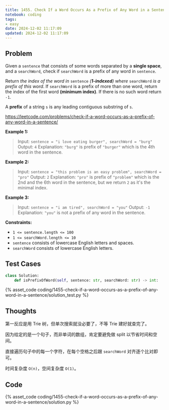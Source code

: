 ```yaml
---
title: 1455. Check If a Word Occurs As a Prefix of Any Word in a Sentence
notebook: coding
tags:
- easy
date: 2024-12-02 11:17:09
updated: 2024-12-02 11:17:09
---
```

## Problem

Given a `sentence` that consists of some words separated by a **single space**, and a `searchWord`, check if `searchWord` is a prefix of any word in `sentence`.

Return _the index of the word in_ `sentence` _(**1-indexed**) where_ `searchWord` _is a prefix of this word_. If `searchWord` is a prefix of more than one word, return the index of the first word **(minimum index)**. If there is no such word return `-1`.

A **prefix** of a string `s` is any leading contiguous substring of `s`.

<https://leetcode.com/problems/check-if-a-word-occurs-as-a-prefix-of-any-word-in-a-sentence/>

**Example 1:**

> Input: `sentence = "i love eating burger", searchWord = "burg"`
> Output: `4`
> Explanation: `"burg"` is prefix of `"burger"` which is the 4th word in the sentence.

**Example 2:**

> Input: `sentence = "this problem is an easy problem", searchWord = "pro"`
> Output: `2`
> Explanation: `"pro"` is prefix of `"problem"` which is the 2nd and the 6th word in the sentence, but we return `2` as it's the minimal index.

**Example 3:**

> Input: `sentence = "i am tired", searchWord = "you"`
> Output: `-1`
> Explanation: `"you"` is not a prefix of any word in the sentence.

**Constraints:**

- `1 <= sentence.length <= 100`
- `1 <= searchWord.length <= 10`
- `sentence` consists of lowercase English letters and spaces.
- `searchWord` consists of lowercase English letters.

## Test Cases

``` python
class Solution:
    def isPrefixOfWord(self, sentence: str, searchWord: str) -> int:
```

{% asset_code coding/1455-check-if-a-word-occurs-as-a-prefix-of-any-word-in-a-sentence/solution_test.py %}

## Thoughts

第一反应是用 Trie 树，但单次搜索就没必要了，不等 Trie 建好就查完了。

因为给定的是一个句子，而非单词的数组，肯定要避免做 split 以节省时间和空间。

直接遍历句子中的每一个字符，在每个空格之后跟 `searchWord` 对齐逐个比对即可。

时间复杂度 `O(n)`，空间复杂度 `O(1)`。

## Code

{% asset_code coding/1455-check-if-a-word-occurs-as-a-prefix-of-any-word-in-a-sentence/solution.py %}
